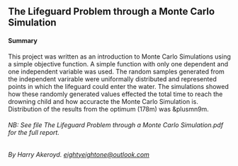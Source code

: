 ## The Lifeguard Problem through a Monte Carlo Simulation

#### Summary
This project was written as an introduction to Monte Carlo Simulations using a simple objective function. A simple function with only one dependent and one independent variable was used. The random samples generated from the independent varirable were uniformally distributed and represented points in which the lifeguard could enter the water. The simulations showed how these randomly generated values effected the total time to reach the drowning child and how accuracte the Monte Carlo Simulation is. Distribution of the results from the optimum (178m) was &plusmn9m.

###### *NB*: See file *The Lifeguard Problem through a Monte Carlo Simulation.pdf* for the full report.
###### By Harry Akeroyd. eightyeightone@outlook.com
